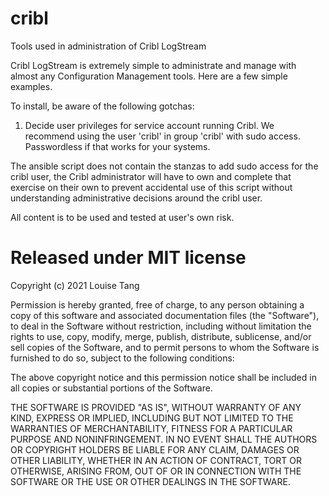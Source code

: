 # cribl
Tools used in administration of Cribl LogStream


Cribl LogStream is extremely simple to administrate and manage with almost any Configuration Management tools. Here are a few simple examples.

To install, be aware of the following gotchas:

1. Decide user privileges for service account running Cribl. We recommend using the user 'cribl' in group 'cribl' with sudo access. Passwordless if that works for your systems.

The ansible script does not contain the stanzas to add sudo access for the cribl user, the Cribl administrator will have to own and complete that exercise on their own to prevent accidental use of this script without understanding administrative decisions around the cribl user.

All content is to be used and tested at user's own risk. 

# Released under MIT license 

Copyright (c) 2021 Louise Tang

Permission is hereby granted, free of charge, to any person obtaining
a copy of this software and associated documentation files (the
"Software"), to deal in the Software without restriction, including
without limitation the rights to use, copy, modify, merge, publish,
distribute, sublicense, and/or sell copies of the Software, and to
permit persons to whom the Software is furnished to do so, subject to
the following conditions:

The above copyright notice and this permission notice shall be
included in all copies or substantial portions of the Software.

THE SOFTWARE IS PROVIDED "AS IS", WITHOUT WARRANTY OF ANY KIND,
EXPRESS OR IMPLIED, INCLUDING BUT NOT LIMITED TO THE WARRANTIES OF
MERCHANTABILITY, FITNESS FOR A PARTICULAR PURPOSE AND
NONINFRINGEMENT. IN NO EVENT SHALL THE AUTHORS OR COPYRIGHT HOLDERS BE
LIABLE FOR ANY CLAIM, DAMAGES OR OTHER LIABILITY, WHETHER IN AN ACTION
OF CONTRACT, TORT OR OTHERWISE, ARISING FROM, OUT OF OR IN CONNECTION
WITH THE SOFTWARE OR THE USE OR OTHER DEALINGS IN THE SOFTWARE.
